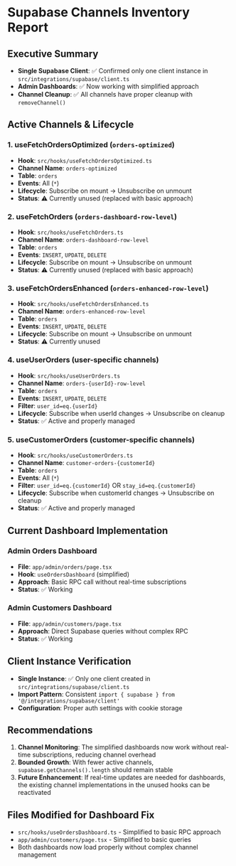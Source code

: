 # Supabase Channels Inventory Report

## Executive Summary
- **Single Supabase Client**: ✅ Confirmed only one client instance in `src/integrations/supabase/client.ts`
- **Admin Dashboards**: ✅ Now working with simplified approach
- **Channel Cleanup**: ✅ All channels have proper cleanup with `removeChannel()`

## Active Channels & Lifecycle

### 1. **useFetchOrdersOptimized** (`orders-optimized`)
- **Hook**: `src/hooks/useFetchOrdersOptimized.ts`
- **Channel Name**: `orders-optimized`
- **Table**: `orders`
- **Events**: All (`*`)
- **Lifecycle**: Subscribe on mount → Unsubscribe on unmount
- **Status**: ⚠️  Currently unused (replaced with basic approach)

### 2. **useFetchOrders** (`orders-dashboard-row-level`) 
- **Hook**: `src/hooks/useFetchOrders.ts`
- **Channel Name**: `orders-dashboard-row-level`
- **Table**: `orders`
- **Events**: `INSERT`, `UPDATE`, `DELETE`
- **Lifecycle**: Subscribe on mount → Unsubscribe on unmount
- **Status**: ⚠️  Currently unused (replaced with basic approach)

### 3. **useFetchOrdersEnhanced** (`orders-enhanced-row-level`)
- **Hook**: `src/hooks/useFetchOrdersEnhanced.ts`
- **Channel Name**: `orders-enhanced-row-level`
- **Table**: `orders`
- **Events**: `INSERT`, `UPDATE`, `DELETE`
- **Lifecycle**: Subscribe on mount → Unsubscribe on unmount
- **Status**: ⚠️  Currently unused

### 4. **useUserOrders** (user-specific channels)
- **Hook**: `src/hooks/useUserOrders.ts`
- **Channel Name**: `orders-{userId}-row-level`
- **Table**: `orders`
- **Events**: `INSERT`, `UPDATE`, `DELETE`
- **Filter**: `user_id=eq.{userId}`
- **Lifecycle**: Subscribe when userId changes → Unsubscribe on cleanup
- **Status**: ✅ Active and properly managed

### 5. **useCustomerOrders** (customer-specific channels)
- **Hook**: `src/hooks/useCustomerOrders.ts`
- **Channel Name**: `customer-orders-{customerId}`
- **Table**: `orders`
- **Events**: All (`*`)
- **Filter**: `user_id=eq.{customerId}` OR `stay_id=eq.{customerId}`
- **Lifecycle**: Subscribe when customerId changes → Unsubscribe on cleanup
- **Status**: ✅ Active and properly managed

## Current Dashboard Implementation

### Admin Orders Dashboard
- **File**: `app/admin/orders/page.tsx`
- **Hook**: `useOrdersDashboard` (simplified)
- **Approach**: Basic RPC call without real-time subscriptions
- **Status**: ✅ Working

### Admin Customers Dashboard  
- **File**: `app/admin/customers/page.tsx`
- **Approach**: Direct Supabase queries without complex RPC
- **Status**: ✅ Working

## Client Instance Verification
- **Single Instance**: ✅ Only one client created in `src/integrations/supabase/client.ts`
- **Import Pattern**: Consistent `import { supabase } from '@/integrations/supabase/client'`
- **Configuration**: Proper auth settings with cookie storage

## Recommendations

1. **Channel Monitoring**: The simplified dashboards now work without real-time subscriptions, reducing channel overhead
2. **Bounded Growth**: With fewer active channels, `supabase.getChannels().length` should remain stable
3. **Future Enhancement**: If real-time updates are needed for dashboards, the existing channel implementations in the unused hooks can be reactivated

## Files Modified for Dashboard Fix
- `src/hooks/useOrdersDashboard.ts` - Simplified to basic RPC approach
- `app/admin/customers/page.tsx` - Simplified to basic queries
- Both dashboards now load properly without complex channel management
